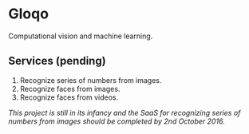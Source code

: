 # Gloqo
Computational vision and machine learning.

## Services (pending)
1. Recognize series of numbers from images.
2. Recognize faces from images.
3. Recognize faces from videos.

_This project is still in its infancy and the SaaS for recognizing series of numbers from images should be completed by 2nd October 2016._ 
